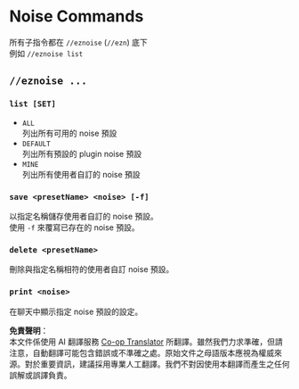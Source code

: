 <!--
CO_OP_TRANSLATOR_METADATA:
{
  "original_hash": "1a4652c25be33e93506f16fdb3463b18",
  "translation_date": "2025-05-13T02:26:51+00:00",
  "source_file": "noise/noise-commands.md",
  "language_code": "tw"
}
-->
# Noise Commands

所有子指令都在 `//eznoise`  (`//ezn`) 底下 \
例如 `//eznoise list`

## `//eznoise ...`

### `list [SET]`

* `ALL`\
  列出所有可用的 noise 預設
* `DEFAULT`\
  列出所有預設的 plugin noise 預設
* `MINE`\
  列出所有使用者自訂的 noise 預設

### `save <presetName> <noise> [-f]`

以指定名稱儲存使用者自訂的 noise 預設。\
使用 `-f` 來覆寫已存在的 noise 預設。

### `delete <presetName>`

刪除與指定名稱相符的使用者自訂 noise 預設。

### `print <noise>`

在聊天中顯示指定 noise 預設的設定。

**免責聲明**：  
本文件係使用 AI 翻譯服務 [Co-op Translator](https://github.com/Azure/co-op-translator) 所翻譯。雖然我們力求準確，但請注意，自動翻譯可能包含錯誤或不準確之處。原始文件之母語版本應視為權威來源。對於重要資訊，建議採用專業人工翻譯。我們不對因使用本翻譯而產生之任何誤解或誤譯負責。